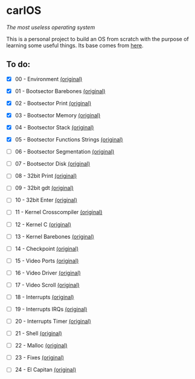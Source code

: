 # carlOS
_The most useless operating system_

This is a personal project to build an OS from scratch with the purpose of learning some useful things. Its base comes from [here](https://github.com/cfenollosa/os-tutorial).

## To do:
- [x] 00 - Environment [(original)](https://github.com/cfenollosa/os-tutorial/tree/master/00-environment)
- [x] 01 - Bootsector Barebones [(original)](https://github.com/cfenollosa/os-tutorial/tree/master/01-bootsector-barebones)
- [x] 02 - Bootsector Print [(original)](https://github.com/cfenollosa/os-tutorial/tree/master/02-bootsector-print)
- [x] 03 - Bootsector Memory [(original)](https://github.com/cfenollosa/os-tutorial/tree/master/03-bootsector-memory)
- [x] 04 - Bootsector Stack [(original)](https://github.com/cfenollosa/os-tutorial/tree/master/04-bootsector-stack)
- [x] 05 - Bootsector Functions Strings [(original)](https://github.com/cfenollosa/os-tutorial/tree/master/05-bootsector-functions-strings)
- [ ] 06 - Bootsector Segmentation [(original)](https://github.com/cfenollosa/os-tutorial/tree/master/06-bootsector-segmentation)
- [ ] 07 - Bootsector Disk [(original)](https://github.com/cfenollosa/os-tutorial/tree/master/07-bootsector-disk)
- [ ] 08 - 32bit Print [(original)](https://github.com/cfenollosa/os-tutorial/tree/master/08-32bit-print)
- [ ] 09 - 32bit gdt [(original)](https://github.com/cfenollosa/os-tutorial/tree/master/09-32bit-gdt)
- [ ] 10 - 32bit Enter [(original)](https://github.com/cfenollosa/os-tutorial/tree/master/10-32bit-enter)
- [ ] 11 - Kernel Crosscompiler [(original)](https://github.com/cfenollosa/os-tutorial/tree/master/11-kernel-crosscompiler)
- [ ] 12 - Kernel C [(original)](https://github.com/cfenollosa/os-tutorial/tree/master/12-kernel-c)
- [ ] 13 - Kernel Barebones [(original)](https://github.com/cfenollosa/os-tutorial/tree/master/13-kernel-barebones)
- [ ] 14 - Checkpoint [(original)](https://github.com/cfenollosa/os-tutorial/tree/master/14-checkpoint)
- [ ] 15 - Video Ports [(original)](https://github.com/cfenollosa/os-tutorial/tree/master/15-video-ports)
- [ ] 16 - Video Driver [(original)](https://github.com/cfenollosa/os-tutorial/tree/master/16-video-driver)
- [ ] 17 - Video Scroll [(original)](https://github.com/cfenollosa/os-tutorial/tree/master/17-video-scroll)
- [ ] 18 - Interrupts [(original)](https://github.com/cfenollosa/os-tutorial/tree/master/18-interrupts)
- [ ] 19 - Interrupts IRQs [(original)](https://github.com/cfenollosa/os-tutorial/tree/master/19-interrupts-irqs)
- [ ] 20 - Interrupts Timer [(original)](https://github.com/cfenollosa/os-tutorial/tree/master/20-interrupts-timer)
- [ ] 21 - Shell [(original)](https://github.com/cfenollosa/os-tutorial/tree/master/21-shell)
- [ ] 22 - Malloc [(original)](https://github.com/cfenollosa/os-tutorial/tree/master/22-malloc)
- [ ] 23 - Fixes [(original)](https://github.com/cfenollosa/os-tutorial/tree/master/23-fixes)
- [ ] 24 - El Capitan [(original)](https://github.com/cfenollosa/os-tutorial/tree/master/24-el-capitan)

